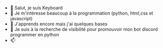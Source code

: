 - 👋 Salut, je suis Keyboard
- 👀 Je m'intéresse beaucoup à la programmation (python, html,css et javascript)
- 🌱 J'apprends encore mais j'ai quelques bases 
- 💞️ Je suis à la recherche de visibilité pour promouvoir mon bot discord programmer en python
- 📫 

<!---
N'hésites pas à me suivre du lourd arrive !!!
--->
